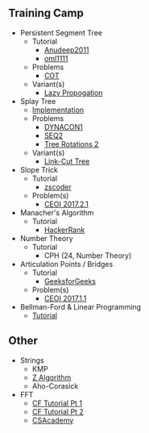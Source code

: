 ## Training Camp
  * Persistent Segment Tree
    * Tutorial
      * [Anudeep2011](https://blog.anudeep2011.com/persistent-segment-trees-explained-with-spoj-problems/)
      * [oml1111](https://drive.google.com/file/d/0BwGLW04WRv0ITEZjRWlMSFc2bk0/view)
    * Problems
      * [COT](http://www.spoj.com/problems/COT/)
    * Variant(s)
      * [Lazy Propogation](http://codeforces.com/blog/entry/47108?#comment-315047)
  * Splay Tree
    * [Implementation](http://codeforces.com/blog/entry/18462)
    * Problems
      * [DYNACON1](http://www.spoj.com/problems/DYNACON1/)
      * [SEQ2](http://www.spoj.com/problems/SEQ2/)
      * [Tree Rotations 2](http://main.edu.pl/en/archive/oi/18/rod)
    * Variant(s)
      * [Link-Cut Tree](http://courses.csail.mit.edu/6.851/spring12/scribe/L19.pdf)
  * Slope Trick
    * Tutorial
      * [zscoder](http://codeforces.com/blog/entry/47821)
    * Problem(s)
      * [CEOI 2017.2.1](https://csacademy.com/contest/archive/task/building-bridges/)
  * Manacher's Algorithm
    * Tutorial
      * [HackerRank](https://www.hackerrank.com/topics/manachers-algorithm)
  * Number Theory
    * Tutorial
       * CPH (24, Number Theory)
  * Articulation Points / Bridges
    * Tutorial
       * [GeeksforGeeks](http://www.geeksforgeeks.org/articulation-points-or-cut-vertices-in-a-graph/)
    * Problem(s)
       * [CEOI 2017.1.1](https://csacademy.com/contest/archive/task/one-way-streets/)
  * Bellman-Ford & Linear Programming
    * [Tutorial](https://www.cs.rit.edu/~spr/COURSES/ALG/MIT/lec18.pdf)
    
## Other
  * Strings
    * KMP
    * [Z Algorithm](http://codeforces.com/blog/entry/3107)
    * Aho-Corasick
  * FFT
    * [CF Tutorial Pt 1](http://codeforces.com/blog/entry/43499)
    * [CF Tutorial Pt 2](http://codeforces.com/blog/entry/48798)
    * [CSAcademy](https://csacademy.com/blog/fast-fourier-transform-and-variations-of-it/)
